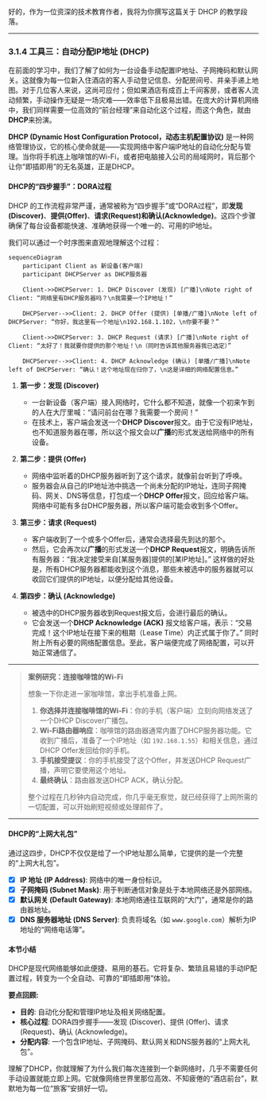 好的，作为一位资深的技术教育作者，我将为你撰写这篇关于 DHCP 的教学段落。

---

### 3.1.4 工具三：自动分配IP地址 (DHCP)

在前面的学习中，我们了解了如何为一台设备手动配置IP地址、子网掩码和默认网关。这就像为每一位新入住酒店的客人手动登记信息、分配房间号、并亲手递上地图。对于几位客人来说，这尚可应付；但如果酒店有成百上千间客房，或者客人流动频繁，手动操作无疑是一场灾难——效率低下且极易出错。在庞大的计算机网络中，我们同样需要一位高效的“前台经理”来自动化这个过程，而这个角色，就由**DHCP**来扮演。

**DHCP (Dynamic Host Configuration Protocol，动态主机配置协议)** 是一种网络管理协议，它的核心使命就是——实现网络中客户端IP地址的自动化分配与管理。当你将手机连上咖啡馆的Wi-Fi，或者把电脑接入公司的局域网时，背后那个让你“即插即用”的无名英雄，正是DHCP。

#### DHCP的“四步握手”：DORA过程

DHCP 的工作流程非常严谨，通常被称为“四步握手”或“DORA过程”，即**发现(Discover)**、**提供(Offer)**、**请求(Request)**和**确认(Acknowledge)**。这四个步骤确保了每台设备都能快速、准确地获得一个唯一的、可用的IP地址。

我们可以通过一个时序图来直观地理解这个过程：

```mermaid
sequenceDiagram
    participant Client as 新设备(客户端)
    participant DHCPServer as DHCP服务器

    Client->>DHCPServer: 1. DHCP Discover (发现) [广播]\nNote right of Client: “网络里有DHCP服务器吗？\n我需要一个IP地址！”

    DHCPServer-->>Client: 2. DHCP Offer (提供) [单播/广播]\nNote left of DHCPServer: “你好，我这里有一个地址\n192.168.1.102，\n你要不要？”

    Client->>DHCPServer: 3. DHCP Request (请求) [广播]\nNote right of Client: “太好了！我就要你提供的那个地址！\n（同时告诉其他服务器我已选定）”

    DHCPServer-->>Client: 4. DHCP Acknowledge (确认) [单播/广播]\nNote left of DHCPServer: “确认！这个地址现在归你了，\n这是详细的网络配置信息。”
```

1.  **第一步：发现 (Discover)**
    *   一台新设备（客户端）接入网络时，它什么都不知道，就像一个初来乍到的人在大厅里喊：“请问前台在哪？我需要一个房间！”
    *   在技术上，客户端会发送一个**DHCP Discover**报文。由于它没有IP地址，也不知道服务器在哪，所以这个报文会以**广播**的形式发送给网络中的所有设备。

2.  **第二步：提供 (Offer)**
    *   网络中监听着的DHCP服务器听到了这个请求，就像前台听到了呼唤。
    *   服务器会从自己的IP地址池中挑选一个尚未分配的IP地址，连同子网掩码、网关、DNS等信息，打包成一个**DHCP Offer**报文，回应给客户端。网络中可能有多台DHCP服务器，所以客户端可能会收到多个Offer。

3.  **第三步：请求 (Request)**
    *   客户端收到了一个或多个Offer后，通常会选择最先到达的那个。
    *   然后，它会再次以**广播**的形式发送一个**DHCP Request**报文，明确告诉所有服务器：“我决定接受来自[某服务器]提供的[某IP地址]。” 这样做的好处是，所有DHCP服务器都能收到这个消息，那些未被选中的服务器就可以收回它们提供的IP地址，以便分配给其他设备。

4.  **第四步：确认 (Acknowledge)**
    *   被选中的DHCP服务器收到Request报文后，会进行最后的确认。
    *   它会发送一个**DHCP Acknowledge (ACK)** 报文给客户端，表示：“交易完成！这个IP地址在接下来的租期（Lease Time）内正式属于你了。” 同时附上所有必要的网络配置信息。至此，客户端便完成了网络配置，可以开始正常通信了。

---

> **案例研究：连接咖啡馆的Wi-Fi**
>
> 想象一下你走进一家咖啡馆，拿出手机准备上网。
> 1.  **你选择并连接咖啡馆的Wi-Fi**：你的手机（客户端）立刻向网络发送了一个DHCP Discover广播包。
> 2.  **Wi-Fi路由器响应**：咖啡馆的路由器通常内置了DHCP服务器功能。它收到广播后，准备了一个IP地址（如 `192.168.1.55`）和相关信息，通过DHCP Offer发回给你的手机。
> 3.  **手机接受提议**：你的手机接受了这个Offer，并发送DHCP Request广播，声明它要使用这个地址。
> 4.  **最终确认**：路由器发送DHCP ACK，确认分配。
>
> 整个过程在几秒钟内自动完成，你几乎毫无察觉，就已经获得了上网所需的一切配置，可以开始刷短视频或处理邮件了。

---

#### DHCP的“上网大礼包”

通过这四步，DHCP不仅仅是给了一个IP地址那么简单，它提供的是一个完整的“上网大礼包”。

- [x] **IP 地址 (IP Address)**: 网络中的唯一身份标识。
- [x] **子网掩码 (Subnet Mask)**: 用于判断通信对象是处于本地网络还是外部网络。
- [x] **默认网关 (Default Gateway)**: 本地网络通往互联网的“大门”，通常是你的路由器地址。
- [x] **DNS 服务器地址 (DNS Server)**: 负责将域名（如 `www.google.com`）解析为IP地址的“网络电话簿”。

#### 本节小结

DHCP是现代网络能够如此便捷、易用的基石。它将复杂、繁琐且易错的手动IP配置过程，转变为一个全自动、可靠的“即插即用”体验。

**要点回顾:**
- **目的**: 自动化分配和管理IP地址及相关网络配置。
- **核心过程**: DORA四步握手——发现 (Discover)、提供 (Offer)、请求 (Request)、确认 (Acknowledge)。
- **分配内容**: 一个包含IP地址、子网掩码、默认网关和DNS服务器的“上网大礼包”。

理解了DHCP，你就理解了为什么我们每次连接到一个新网络时，几乎不需要任何手动设置就能立即上网。它就像网络世界里那位高效、不知疲倦的“酒店前台”，默默地为每一位“旅客”安排好一切。